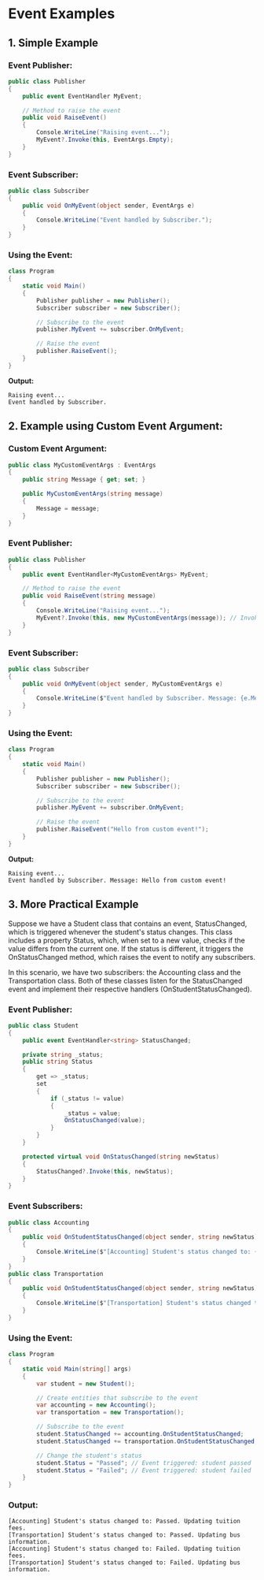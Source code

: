 # **Event Examples**

## 1. **Simple Example**

### Event Publisher:
```csharp
public class Publisher
{
    public event EventHandler MyEvent;

    // Method to raise the event
    public void RaiseEvent()
    {
        Console.WriteLine("Raising event...");
        MyEvent?.Invoke(this, EventArgs.Empty);
    }
}
```

### Event Subscriber:
```csharp
public class Subscriber
{
    public void OnMyEvent(object sender, EventArgs e)
    {
        Console.WriteLine("Event handled by Subscriber.");
    }
}
```

### Using the Event:
```csharp
class Program
{
    static void Main()
    {
        Publisher publisher = new Publisher();
        Subscriber subscriber = new Subscriber();

        // Subscribe to the event
        publisher.MyEvent += subscriber.OnMyEvent;

        // Raise the event
        publisher.RaiseEvent();
    }
}
```
**Output:**
```
Raising event...
Event handled by Subscriber.
```

## 2. **Example using Custom Event Argument:**
### Custom Event Argument:
```csharp
public class MyCustomEventArgs : EventArgs
{
    public string Message { get; set; }

    public MyCustomEventArgs(string message)
    {
        Message = message;
    }
}
```

### Event Publisher:
```csharp
public class Publisher
{
    public event EventHandler<MyCustomEventArgs> MyEvent;

    // Method to raise the event
    public void RaiseEvent(string message)
    {
        Console.WriteLine("Raising event...");
        MyEvent?.Invoke(this, new MyCustomEventArgs(message)); // Invoke event with custom args
    }
}
```

### Event Subscriber:
```csharp
public class Subscriber
{
    public void OnMyEvent(object sender, MyCustomEventArgs e)
    {
        Console.WriteLine($"Event handled by Subscriber. Message: {e.Message}");
    }
}
```

### Using the Event:
```csharp
class Program
{
    static void Main()
    {
        Publisher publisher = new Publisher();
        Subscriber subscriber = new Subscriber();

        // Subscribe to the event
        publisher.MyEvent += subscriber.OnMyEvent;

        // Raise the event
        publisher.RaiseEvent("Hello from custom event!");
    }
}
```

**Output:**
```
Raising event...
Event handled by Subscriber. Message: Hello from custom event!
```


## 3. **More Practical Example**
Suppose we have a Student class that contains an event, StatusChanged, which is triggered whenever the student's status changes. This class includes a property Status, which, when set to a new value, checks if the value differs from the current one. If the status is different, it triggers the OnStatusChanged method, which raises the event to notify any subscribers.

In this scenario, we have two subscribers: the Accounting class and the Transportation class. Both of these classes listen for the StatusChanged event and implement their respective handlers (OnStudentStatusChanged). 

### Event Publisher:
```csharp
public class Student
{
    public event EventHandler<string> StatusChanged;

    private string _status;
    public string Status
    {
        get => _status;
        set
        {
            if (_status != value)
            {
                _status = value;
                OnStatusChanged(value);
            }
        }
    }

    protected virtual void OnStatusChanged(string newStatus)
    {
        StatusChanged?.Invoke(this, newStatus);
    }
}
```
### Event Subscribers:
```csharp
public class Accounting
{
    public void OnStudentStatusChanged(object sender, string newStatus)
    {
        Console.WriteLine($"[Accounting] Student's status changed to: {newStatus}. Updating tuition fees.");
    }
}
public class Transportation
{
    public void OnStudentStatusChanged(object sender, string newStatus)
    {
        Console.WriteLine($"[Transportation] Student's status changed to: {newStatus}. Updating bus information.");
    }
}
```
### Using the Event:
```csharp
class Program
{
    static void Main(string[] args)
    {
        var student = new Student();

        // Create entities that subscribe to the event
        var accounting = new Accounting();
        var transportation = new Transportation();

        // Subscribe to the event
        student.StatusChanged += accounting.OnStudentStatusChanged;
        student.StatusChanged += transportation.OnStudentStatusChanged;

        // Change the student's status
        student.Status = "Passed"; // Event triggered: student passed
        student.Status = "Failed"; // Event triggered: student failed
    }
}
```

### Output:
```
[Accounting] Student's status changed to: Passed. Updating tuition fees.
[Transportation] Student's status changed to: Passed. Updating bus information.
[Accounting] Student's status changed to: Failed. Updating tuition fees.
[Transportation] Student's status changed to: Failed. Updating bus information.
```
